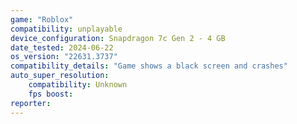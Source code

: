 ```yaml
---
game: "Roblox"
compatibility: unplayable
device_configuration: Snapdragon 7c Gen 2 - 4 GB
date_tested: 2024-06-22
os_version: "22631.3737"
compatibility_details: "Game shows a black screen and crashes"
auto_super_resolution:
    compatibility: Unknown
    fps boost: 
reporter: 
---
```

